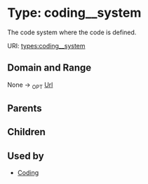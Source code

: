 
# Type: coding__system


The code system where the code is defined.

URI: [types:coding__system](https://example.org/ccdh/datatypes/coding__system)


## Domain and Range

None ->  <sub>OPT</sub> [Url](types/Url.md)

## Parents


## Children


## Used by

 * [Coding](Coding.md)
